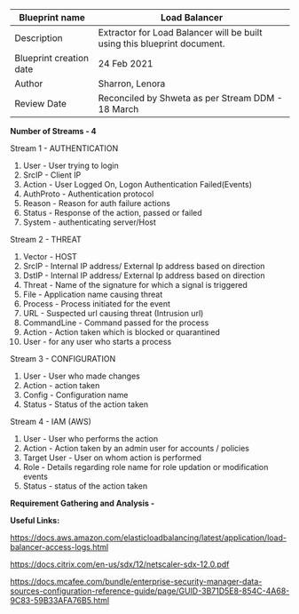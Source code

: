 | Blueprint name          | Load Balancer                                                            |
| ----------------------- | ------------------------------------------------------------------------ |
| Description             | Extractor for Load Balancer will be built using this blueprint document. |
| Blueprint creation date | 24 Feb 2021                                                              |
| Author                  | Sharron, Lenora                                                          |
| Review Date             | Reconciled by Shweta as per Stream DDM - 18 March                        |

**Number of Streams - 4**

Stream 1 - AUTHENTICATION 

1. User - User trying to login
2. SrcIP - Client IP
3. Action - User Logged On, Logon Authentication Failed(Events)
4. AuthProto - Authentication protocol
5. Reason - Reason for auth failure actions
6. Status - Response of the action, passed or failed
7. System - authenticating server/Host

Stream 2 - THREAT

1. Vector - HOST
2. SrcIP - Internal IP address/ External Ip address based on direction
3. DstIP - Internal IP address/ External Ip address based on direction
4. Threat - Name of the signature for which a signal is triggered
5. File - Application name causing threat
6. Process - Process initiated for the event
7. URL - Suspected url causing threat (Intrusion url)
8. CommandLine - Command passed for the process
9. Action - Action taken which is blocked or quarantined
10. User - for any user who starts a process

Stream 3 - CONFIGURATION

1. User - User who made changes
2. Action - action taken
3. Config - Configuration name
4. Status - Status of the action taken

Stream 4 - IAM (AWS)

1. User - User who performs the action
2. Action - Action taken by an admin user for accounts / policies
3. Target User - User on whom action is performed
4. Role - Details regarding role name for role updation or modification events
5. Status - status of the action taken

**Requirement Gathering and Analysis -** 

**Useful Links:**

https://docs.aws.amazon.com/elasticloadbalancing/latest/application/load-balancer-access-logs.html

https://docs.citrix.com/en-us/sdx/12/netscaler-sdx-12.0.pdf

https://docs.mcafee.com/bundle/enterprise-security-manager-data-sources-configuration-reference-guide/page/GUID-3B71D5E8-854C-4A68-9C83-59B33AFA76B5.html
